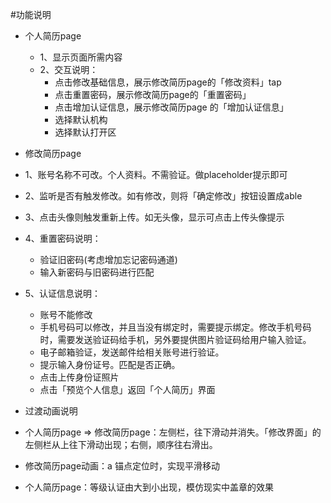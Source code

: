 #功能说明
 * 个人简历page
   * 1、显示页面所需内容
   * 2、交互说明：
     * 点击修改基础信息，展示修改简历page的「修改资料」tap
     * 点击重置密码，展示修改简历page的「重置密码」
     * 点击增加认证信息，展示修改简历page 的「增加认证信息」
     * 选择默认机构
     * 选择默认打开区

 * 修改简历page
  *  1、账号名称不可改。个人资料。不需验证。做placeholder提示即可
  *  2、监听是否有触发修改。如有修改，则将「确定修改」按钮设置成able
  *  3、点击头像则触发重新上传。如无头像，显示可点击上传头像提示
  *  4、重置密码说明：
     * 验证旧密码(考虑增加忘记密码通道)
     * 输入新密码与旧密码进行匹配
  *  5、认证信息说明：
     * 账号不能修改
     * 手机号码可以修改，并且当没有绑定时，需要提示绑定。修改手机号码时，需要发送验证码给手机，另外要提供图片验证码给用户输入验证。
     * 电子邮箱验证，发送邮件给相关账号进行验证。
     * 提示输入身份证号。匹配是否正确。
     * 点击上传身份证照片
     * 点击「预览个人信息」返回「个人简历」界面
 
 * 过渡动画说明
  * 个人简历page  =>  修改简历page：左侧栏，往下滑动并消失。「修改界面」的左侧栏从上往下滑动出现；右侧，顺序往右滑出。
  * 修改简历page动画：a 锚点定位时，实现平滑移动
  * 个人简历page：等级认证由大到小出现，模仿现实中盖章的效果
